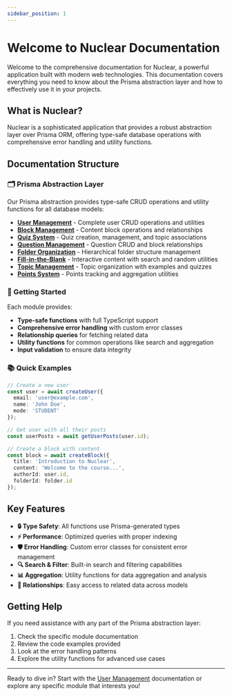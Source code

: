 ```yaml
---
sidebar_position: 1
---
```


# Welcome to Nuclear Documentation

Welcome to the comprehensive documentation for Nuclear, a powerful application built with modern web technologies. This documentation covers everything you need to know about the Prisma abstraction layer and how to effectively use it in your projects.

## What is Nuclear?

Nuclear is a sophisticated application that provides a robust abstraction layer over Prisma ORM, offering type-safe database operations with comprehensive error handling and utility functions.

## Documentation Structure

### 🗂️ Prisma Abstraction Layer
Our Prisma abstraction provides type-safe CRUD operations and utility functions for all database models:

- **[User Management](./prisma-abstraction/user)** - Complete user CRUD operations and utilities
- **[Block Management](./prisma-abstraction/block)** - Content block operations and relationships
- **[Quiz System](./prisma-abstraction/quiz)** - Quiz creation, management, and topic associations
- **[Question Management](./prisma-abstraction/question)** - Question CRUD and block relationships
- **[Folder Organization](./prisma-abstraction/folder)** - Hierarchical folder structure management
- **[Fill-in-the-Blank](./prisma-abstraction/fill-in-the-blank)** - Interactive content with search and random utilities
- **[Topic Management](./prisma-abstraction/topic)** - Topic organization with examples and quizzes
- **[Points System](./prisma-abstraction/points-update)** - Points tracking and aggregation utilities

### 🚀 Getting Started

Each module provides:
- **Type-safe functions** with full TypeScript support
- **Comprehensive error handling** with custom error classes
- **Relationship queries** for fetching related data
- **Utility functions** for common operations like search and aggregation
- **Input validation** to ensure data integrity

### 📚 Quick Examples

```typescript
// Create a new user
const user = await createUser({
  email: 'user@example.com',
  name: 'John Doe',
  mode: 'STUDENT'
});

// Get user with all their posts
const userPosts = await getUserPosts(user.id);

// Create a block with content
const block = await createBlock({
  title: 'Introduction to Nuclear',
  content: 'Welcome to the course...',
  authorId: user.id,
  folderId: folder.id
});
```

## Key Features

- **🔒 Type Safety**: All functions use Prisma-generated types
- **⚡ Performance**: Optimized queries with proper indexing
- **🛡️ Error Handling**: Custom error classes for consistent error management
- **🔍 Search & Filter**: Built-in search and filtering capabilities
- **📊 Aggregation**: Utility functions for data aggregation and analysis
- **🔄 Relationships**: Easy access to related data across models

## Getting Help

If you need assistance with any part of the Prisma abstraction layer:

1. Check the specific module documentation
2. Review the code examples provided
3. Look at the error handling patterns
4. Explore the utility functions for advanced use cases

---

Ready to dive in? Start with the [User Management](./prisma-abstraction/user) documentation or explore any specific module that interests you!
